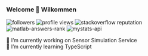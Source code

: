### Welcome 👋 Wilkommen

![followers](https://img.shields.io/github/followers/smamusa?style=flat)
![profile views](https://komarev.com/ghpvc/?username=smamusa&style=flat)
![stackoverflow reputation](https://img.shields.io/endpoint?style=flat&url=https%3A%2F%2Fmystats-api-app.azurewebsites.net%2Fstackrep)
![matlab-answers-rank](https://img.shields.io/endpoint?style=flat&labelColor=grey&url=https%3A%2F%2Fmystats-api-app.azurewebsites.net%2Fmatlab-answers-rank)
![mystats-api](https://img.shields.io/endpoint?style=flat&url=https%3A%2F%2Fmystats-api-app.azurewebsites.net%2F)



🔭 I’m currently working on Sensor Simulation Service\
🌱 I’m currently learning TypeScript

<!--
**smamusa/smamusa** is a ✨ _special_ ✨ repository because its `README.md` (this file) appears on your GitHub profile.

Here are some ideas to get you started:

- 🔭 I’m currently working on ...
- 🌱 I’m currently learning ...
- 👯 I’m looking to collaborate on ...
- 🤔 I’m looking for help with ...
- 💬 Ask me about ...
- 📫 How to reach me: ...
- 😄 Pronouns: ...
- ⚡ Fun fact: ...
-->
